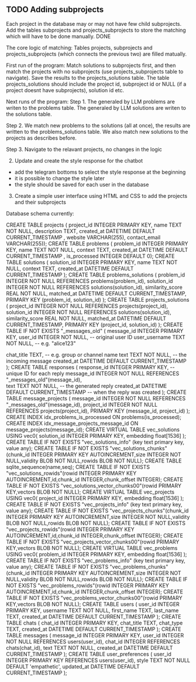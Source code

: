 
## TODO Adding subprojects

Each project in the database may or may not have few child subprojects. Add the tables subprojects and projects_subprojects to store the matching which will have to be done manually. DONE


The core logic of matching:
Tables projects, subprojects and projects_subprojects (which connects the previous two) are filled matually. 


First run of the program:
Match solutions to subprojects first, and then match the projects with no subprojects (use projects_subprojects table to navigate). Save the results to the projects_solutions table. The table projects_solutions should include the project id, subproject id or NULL (if a project doesnt have subprojects), solution id etc.   

Next runs of the program:
Step 1. 
The generaled by LLM problems are writen to the problems table. 
The generaled by LLM solutions are writen to the solutions table. 

Step 2. 
We match new problems to the solutions (all at once), the results are written to the problems_solutions table.
We also match new solutions to the projects as describes before.

Step 3. Navigate to the relavant projects, no changes in the logic 



2. Update and create the style response for the chatbot 
- add the telegram bottoms to select the style response at the beginning 
- it is possible to change the style later 
- the style should be saved for each user in the database


3. Create a simple user interface using HTML and CSS to add the projects and their subprojects 



















Database schema currently: 

CREATE TABLE projects (
  project_id    INTEGER PRIMARY KEY,
  name          TEXT       NOT NULL,
  description   TEXT,
  created_at    DATETIME   DEFAULT CURRENT_TIMESTAMP
, website VARCHAR(255), contact_email VARCHAR(255));
CREATE TABLE problems (
  problem_id    INTEGER PRIMARY KEY,
  name          TEXT       NOT NULL,
  context       TEXT,
  created_at    DATETIME   DEFAULT CURRENT_TIMESTAMP
, is_processed INTEGER DEFAULT 0);
CREATE TABLE solutions (
  solution_id   INTEGER PRIMARY KEY,
  name          TEXT       NOT NULL,
  context       TEXT,
  created_at    DATETIME   DEFAULT CURRENT_TIMESTAMP
);
CREATE TABLE problems_solutions (
  problem_id       INTEGER NOT NULL REFERENCES problems(problem_id),
  solution_id      INTEGER NOT NULL REFERENCES solutions(solution_id),
  similarity_score REAL    NOT NULL,
  matched_at       DATETIME DEFAULT CURRENT_TIMESTAMP,
  PRIMARY KEY (problem_id, solution_id)
);
CREATE TABLE projects_solutions (
  project_id       INTEGER NOT NULL REFERENCES projects(project_id),
  solution_id      INTEGER NOT NULL REFERENCES solutions(solution_id),
  similarity_score REAL    NOT NULL,
  matched_at       DATETIME DEFAULT CURRENT_TIMESTAMP,
  PRIMARY KEY (project_id, solution_id)
);
CREATE TABLE IF NOT EXISTS "_messages_old" (
  message_id        INTEGER PRIMARY KEY,
  user_id           INTEGER   NOT NULL,                -- original user ID
  user_username     TEXT      NOT NULL,                -- e.g. "alice123"
  
  chat_title        TEXT,                              -- e.g. group or channel name
  text              TEXT      NOT NULL,                -- the incoming message
  created_at        DATETIME  DEFAULT CURRENT_TIMESTAMP
);
CREATE TABLE responses (
  response_id    INTEGER PRIMARY KEY,                   -- unique ID for each reply
  message_id     INTEGER   NOT NULL REFERENCES "_messages_old"(message_id),  
  text           TEXT      NOT NULL,                   -- the generated reply
  created_at     DATETIME  DEFAULT CURRENT_TIMESTAMP   -- when the reply was created
);
CREATE TABLE message_projects (
  message_id INTEGER NOT NULL REFERENCES "_messages_old"(message_id),
  project_id INTEGER NOT NULL REFERENCES projects(project_id),
  PRIMARY KEY (message_id, project_id)
);
CREATE INDEX idx_problems_is_processed
  ON problems(is_processed);
CREATE INDEX idx_message_projects_message_id
  ON message_projects(message_id);
CREATE VIRTUAL TABLE vec_solutions
        USING vec0(
            solution_id   INTEGER PRIMARY KEY,
            embedding     float[1536]
        );
CREATE TABLE IF NOT EXISTS "vec_solutions_info" (key text primary key, value any);
CREATE TABLE IF NOT EXISTS "vec_solutions_chunks"(chunk_id INTEGER PRIMARY KEY AUTOINCREMENT,size INTEGER NOT NULL,validity BLOB NOT NULL,rowids BLOB NOT NULL);
CREATE TABLE sqlite_sequence(name,seq);
CREATE TABLE IF NOT EXISTS "vec_solutions_rowids"(rowid INTEGER PRIMARY KEY AUTOINCREMENT,id,chunk_id INTEGER,chunk_offset INTEGER);
CREATE TABLE IF NOT EXISTS "vec_solutions_vector_chunks00"(rowid PRIMARY KEY,vectors BLOB NOT NULL);
CREATE VIRTUAL TABLE vec_projects
        USING vec0(
            project_id    INTEGER PRIMARY KEY,
            embedding     float[1536]
        );
CREATE TABLE IF NOT EXISTS "vec_projects_info" (key text primary key, value any);
CREATE TABLE IF NOT EXISTS "vec_projects_chunks"(chunk_id INTEGER PRIMARY KEY AUTOINCREMENT,size INTEGER NOT NULL,validity BLOB NOT NULL,rowids BLOB NOT NULL);
CREATE TABLE IF NOT EXISTS "vec_projects_rowids"(rowid INTEGER PRIMARY KEY AUTOINCREMENT,id,chunk_id INTEGER,chunk_offset INTEGER);
CREATE TABLE IF NOT EXISTS "vec_projects_vector_chunks00"(rowid PRIMARY KEY,vectors BLOB NOT NULL);
CREATE VIRTUAL TABLE vec_problems
        USING vec0(
            problem_id    INTEGER PRIMARY KEY,
            embedding     float[1536]
        );
CREATE TABLE IF NOT EXISTS "vec_problems_info" (key text primary key, value any);
CREATE TABLE IF NOT EXISTS "vec_problems_chunks"(chunk_id INTEGER PRIMARY KEY AUTOINCREMENT,size INTEGER NOT NULL,validity BLOB NOT NULL,rowids BLOB NOT NULL);
CREATE TABLE IF NOT EXISTS "vec_problems_rowids"(rowid INTEGER PRIMARY KEY AUTOINCREMENT,id,chunk_id INTEGER,chunk_offset INTEGER);
CREATE TABLE IF NOT EXISTS "vec_problems_vector_chunks00"(rowid PRIMARY KEY,vectors BLOB NOT NULL);
CREATE TABLE users (
  user_id    INTEGER PRIMARY KEY,
  username   TEXT      NOT NULL,
  first_name TEXT,
  last_name  TEXT,
  created_at DATETIME DEFAULT CURRENT_TIMESTAMP
);
CREATE TABLE chats (
  chat_id    INTEGER PRIMARY KEY,
  chat_title TEXT,
  chat_type  TEXT,
  created_at DATETIME DEFAULT CURRENT_TIMESTAMP
);
CREATE TABLE messages (
  message_id    INTEGER PRIMARY KEY,
  user_id       INTEGER NOT NULL REFERENCES users(user_id),
  chat_id       INTEGER REFERENCES chats(chat_id),
  text          TEXT    NOT NULL,
  created_at    DATETIME DEFAULT CURRENT_TIMESTAMP
);
CREATE TABLE user_preferences (
  user_id       INTEGER PRIMARY KEY REFERENCES users(user_id),
  style         TEXT      NOT NULL DEFAULT 'empathetic',
  updated_at    DATETIME  DEFAULT CURRENT_TIMESTAMP
);